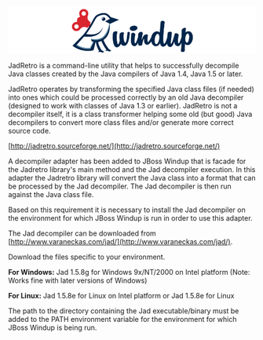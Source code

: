 ![Windup Logo](images/windup-logo-wiki-header.jpg)

JadRetro is a command-line utility that helps to successfully decompile Java classes created by the Java compilers of Java 1.4, Java 1.5 or later.

JadRetro operates by transforming the specified Java class files (if needed) into ones which could be processed correctly by an old Java decompiler (designed to work with classes of Java 1.3 or earlier).
JadRetro is not a decompiler itself, it is a class transformer helping some old (but good) Java decompilers to convert more class files and/or generate more correct source code.

[http://jadretro.sourceforge.net/](http://jadretro.sourceforge.net/)

A decompiler adapter has been added to JBoss Windup that is facade for the Jadretro library's main method and the Jad decompiler execution. In this adapter the Jadretro library will convert the Java class into a format that can be processed by the Jad decompiler. The Jad decompiler is then run against the Java class file.    

Based on this requirement it is necessary to install the Jad decompiler on the environment for which JBoss Windup is run in order to use this adapter. 

The Jad decompiler can be downloaded from [http://www.varaneckas.com/jad/](http://www.varaneckas.com/jad/).

Download the files specific to your environment.

**For Windows:** Jad 1.5.8g for Windows 9x/NT/2000 on Intel platform (Note: Works fine with later versions of Windows)

**For Linux:** Jad 1.5.8e for Linux on Intel platform or Jad 1.5.8e for Linux  

The path to the directory containing the Jad executable/binary must be added to the PATH environment variable for the environment for which JBoss Windup is being run. 